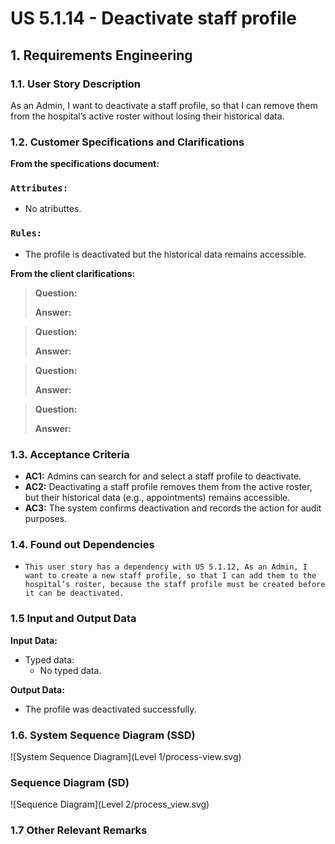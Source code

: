 # US 5.1.14 - Deactivate staff profile


## 1. Requirements Engineering

### 1.1. User Story Description

As an Admin, I want to deactivate a staff profile, so that I can remove them from the hospital’s active roster without losing their historical data.

### 1.2. Customer Specifications and Clarifications 

**From the specifications document:**

### `Attributes:`

  * No atributtes.

### `Rules:`

  * The profile is deactivated but the historical data remains accessible.

**From the client clarifications:**

> **Question:** 
> 
> **Answer:**

> **Question:**
>
> **Answer:**

> **Question:**
>
> **Answer:**

> **Question:**
>
> **Answer:**


### 1.3. Acceptance Criteria

* **AC1:** Admins can search for and select a staff profile to deactivate.
* **AC2:** Deactivating a staff profile removes them from the active roster, but their historical data (e.g., appointments) remains accessible.
* **AC3:** The system confirms deactivation and records the action for audit purposes.


### 1.4. Found out Dependencies

* `This user story has a dependency with US 5.1.12, As an Admin, I want to create a new staff profile, so that I can add them to the
hospital’s roster, because the staff profile must be created before it can be deactivated.`

### 1.5 Input and Output Data

**Input Data:**

* Typed data:
    * No typed data.


**Output Data:**

* The profile was deactivated successfully.


### 1.6. System Sequence Diagram (SSD)

![System Sequence Diagram](Level 1/process-view.svg)

### Sequence Diagram (SD)

![Sequence Diagram](Level 2/process_view.svg)


### 1.7 Other Relevant Remarks

